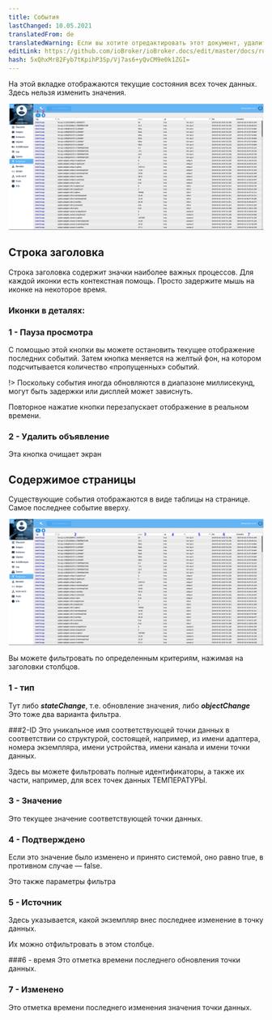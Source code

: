 ```yaml
---
title: События
lastChanged: 10.05.2021
translatedFrom: de
translatedWarning: Если вы хотите отредактировать этот документ, удалите поле «translatedFrom», в противном случае этот документ будет снова автоматически переведен
editLink: https://github.com/ioBroker/ioBroker.docs/edit/master/docs/ru/admin/events.md
hash: 5xQhxMr82Fyb7tKpihP3Sp/Vj7as6+yQvCM9e0k1ZGI=
---
```

На этой вкладке отображаются текущие состояния всех точек данных.
Здесь нельзя изменить значения.

![Страница мероприятия](../../de/admin/media/ADMIN_Ereignisse_numbers.png)

## Строка заголовка
Строка заголовка содержит значки наиболее важных процессов. Для каждой иконки есть контекстная помощь. Просто задержите мышь на иконке на некоторое время.

### Иконки в деталях:
### 1 - Пауза просмотра
С помощью этой кнопки вы можете остановить текущее отображение последних событий. Затем кнопка меняется на желтый фон, на котором подсчитывается количество «пропущенных» событий.

!> Поскольку события иногда обновляются в диапазоне миллисекунд, могут быть задержки или дисплей может зависнуть.

Повторное нажатие кнопки перезапускает отображение в реальном времени.

### 2 - Удалить объявление
Эта кнопка очищает экран

## Содержимое страницы
Существующие события отображаются в виде таблицы на странице. Самое последнее событие вверху.

![Страница мероприятия](../../de/admin/media/ADMIN_Ereignisse_numbers02.png)

Вы можете фильтровать по определенным критериям, нажимая на заголовки столбцов.

### 1 - тип
Тут либо ***stateChange***, т.е. обновление значения, либо ***objectChange*** Это тоже два варианта фильтра.

###2-ID
Это уникальное имя соответствующей точки данных в соответствии со структурой, состоящей, например, из имени адаптера, номера экземпляра, имени устройства, имени канала и имени точки данных.

Здесь вы можете фильтровать полные идентификаторы, а также их части, например, для всех точек данных ТЕМПЕРАТУРЫ.

### 3 - Значение
Это текущее значение соответствующей точки данных.

### 4 - Подтверждено
Если это значение было изменено и принято системой, оно равно true, в противном случае — false.

Это также параметры фильтра

### 5 - Источник
Здесь указывается, какой экземпляр внес последнее изменение в точку данных.

Их можно отфильтровать в этом столбце.

###6 - время
Это отметка времени последнего обновления точки данных.

### 7 - Изменено
Это отметка времени последнего изменения значения точки данных.
